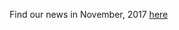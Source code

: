 Find our news in November, 2017 [here](https://drive.google.com/drive/u/1/folders/1eZkr20_0R6NNjFr5O1j0Her63Ih2OEeN)
